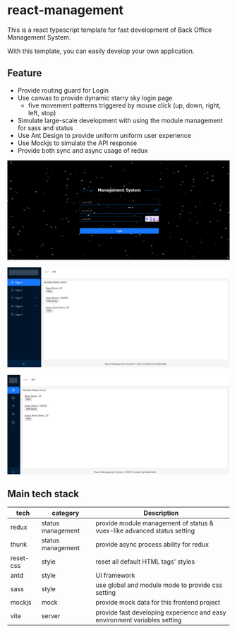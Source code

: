 # react-management

This is a react typescript template for fast development of Back Office Management System.

With this template, you can easily develop your own application.

## Feature

- Provide routing guard for Login
- Use canvas to provide dynamic starry sky login page
  - five movement patterns triggered by mouse click (up, down, right, left, stop)
- Simulate large-scale development with using the module management for sass and status
- Use Ant Design to provide uniform uniform user experience
- Use Mockjs to simulate the API response
- Provide both sync and async usage of redux

![Login](.\readme\login.png)

![Main Page](.\readme\main_page.png)

![Main Page (shrink)](.\readme\main_page_shrink.png)

## Main tech stack

| tech      | category          | Description                                                  |
| --------- | ----------------- | ------------------------------------------------------------ |
| redux     | status management | provide module management of status & vuex-like advanced status setting |
| thunk     | status management | provide async process ability for redux                      |
| reset-css | style             | reset all default HTML tags' styles                          |
| antd      | style             | UI framework                                                 |
| sass      | style             | use global and module mode to provide css setting            |
| mockjs    | mock              | provide mock data for this frontend project                  |
| vite      | server            | provide fast developing experience and easy environment variables setting |